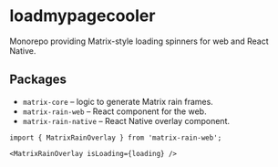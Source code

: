 # loadmypagecooler

Monorepo providing Matrix-style loading spinners for web and React Native.

## Packages

- `matrix-core` – logic to generate Matrix rain frames.
- `matrix-rain-web` – React component for the web.
- `matrix-rain-native` – React Native overlay component.

```
import { MatrixRainOverlay } from 'matrix-rain-web';

<MatrixRainOverlay isLoading={loading} />
```
